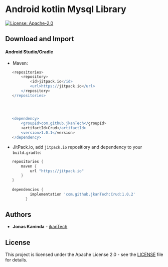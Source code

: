 # Android kotlin Mysql Library


[![License: Apache-2.0](https://img.shields.io/badge/License-Apache%202.0-yellow.svg)](http://www.apache.org/licenses/LICENSE-2.0)

## Download and Import

#### Android Studio/Gradle

 - Maven:
 
 ```groovy
	<repositories>
		<repository>
		    <id>jitpack.io</id>
		    <url>https://jitpack.io</url>
		</repository>
	</repositories>
	
	
	

	<dependency>
	    <groupId>com.github.jkanTech</groupId>
	    <artifactId>Crud</artifactId>
	    <version>1.0.1</version>
	</dependency>


 ```
 
 - JitPack.io, add `jitpack.io` repositiory and dependency to your `build.gradle`:
 
 ```groovy
    repositories {
        maven {
            url "https://jitpack.io"
        }
    }
	
    dependencies {
	        implementation 'com.github.jkanTech:Crud:1.0.2'
          }
 ```
 
## Authors

* **Jonas Kaninda**  - [jkanTech](https://github.com/jkantech)


## License

This project is licensed under the Apache License 2.0 - see the [LICENSE](LICENSE) file for details.
